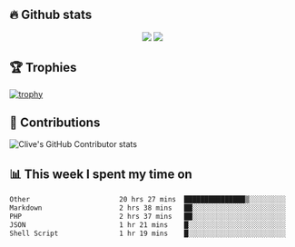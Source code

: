 ## &#128293; Github stats

<!-- GitHub Readme Streak Stats - https://github.com/DenverCoder1/github-readme-streak-stats -->
<p align="center">

<picture>
  <source 
    srcset="https://github-readme-stats.vercel.app/api?username=clivewalkden&count_private=true&show_icons=true&theme=darcula"
    media="(prefers-color-scheme: dark)"
  />
  <source
    srcset="https://github-readme-stats.vercel.app/api?username=clivewalkden&count_private=true&show_icons=true&theme=calm"
    media="(prefers-color-scheme: light), (prefers-color-scheme: no-preference)"
  />
  <img src="https://github-readme-stats.vercel.app/api?username=clivewalkden&count_private=true&show_icons=true&theme=darcula" />
</picture>

<a href="https://git.io/streak-stats" target="_blank">
  <img src="http://github-readme-streak-stats.herokuapp.com?user=clivewalkden&theme=darcula&date_format=j%20M%5B%20Y%5D" />
</a>

</p>

## &#127942; Trophies
[![trophy](https://github-profile-trophy.vercel.app/?username=clivewalkden&theme=onedark)](https://github.com/clivewalkden/github-profile-trophy)

## &#129309; Contributions
![Clive's GitHub Contributor stats](https://github-contributor-stats.vercel.app/api?username=clivewalkden)

## &#128202; This week I spent my time on
<!--START_SECTION:waka-->

```txt
Other                      20 hrs 27 mins  ███████████████▒░░░░░░░░░   61.24 %
Markdown                   2 hrs 38 mins   ██░░░░░░░░░░░░░░░░░░░░░░░   07.93 %
PHP                        2 hrs 37 mins   ██░░░░░░░░░░░░░░░░░░░░░░░   07.85 %
JSON                       1 hr 21 mins    █░░░░░░░░░░░░░░░░░░░░░░░░   04.09 %
Shell Script               1 hr 19 mins    █░░░░░░░░░░░░░░░░░░░░░░░░   03.97 %
```

<!--END_SECTION:waka-->
